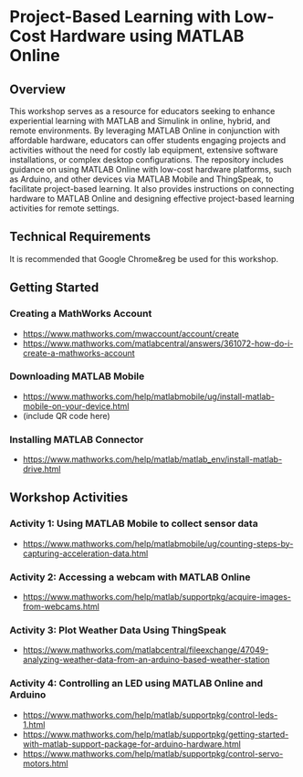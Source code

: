 # Project-Based Learning with Low-Cost Hardware using MATLAB Online

## Overview
This workshop serves as a resource for educators seeking to enhance experiential learning with MATLAB and Simulink in online, hybrid, and remote environments. By leveraging MATLAB Online in conjunction with affordable hardware, educators can offer students engaging projects and activities without the need for costly lab equipment, extensive software installations, or complex desktop configurations. The repository includes guidance on using MATLAB Online with low-cost hardware platforms, such as Arduino, and other devices via MATLAB Mobile and ThingSpeak, to facilitate project-based learning. It also provides instructions on connecting hardware to MATLAB Online and designing effective project-based learning activities for remote settings.

## Technical Requirements
It is recommended that Google Chrome&reg be used for this workshop.

## Getting Started
### Creating a MathWorks Account
- https://www.mathworks.com/mwaccount/account/create
- https://www.mathworks.com/matlabcentral/answers/361072-how-do-i-create-a-mathworks-account

### Downloading MATLAB Mobile
- https://www.mathworks.com/help/matlabmobile/ug/install-matlab-mobile-on-your-device.html
- (include QR code here)

### Installing MATLAB Connector
- https://www.mathworks.com/help/matlab/matlab_env/install-matlab-drive.html


## Workshop Activities
### Activity 1: Using MATLAB Mobile to collect sensor data
- https://www.mathworks.com/help/matlabmobile/ug/counting-steps-by-capturing-acceleration-data.html

### Activity 2: Accessing a webcam with MATLAB Online
- https://www.mathworks.com/help/matlab/supportpkg/acquire-images-from-webcams.html

### Activity 3: Plot Weather Data Using ThingSpeak 
- https://www.mathworks.com/matlabcentral/fileexchange/47049-analyzing-weather-data-from-an-arduino-based-weather-station

### Activity 4: Controlling an LED using MATLAB Online and Arduino
- https://www.mathworks.com/help/matlab/supportpkg/control-leds-1.html
- https://www.mathworks.com/help/matlab/supportpkg/getting-started-with-matlab-support-package-for-arduino-hardware.html
- https://www.mathworks.com/help/matlab/supportpkg/control-servo-motors.html
